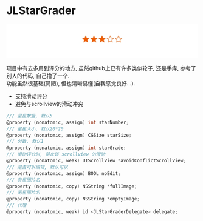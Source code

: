 # JLStarGrader
![示例图片](https://github.com/DjangoGG/JLStarGrader/raw/master/Resource/preview.png)

项目中有去多用到评分的地方, 虽然github上已有许多类似轮子, 还是手痒, 参考了别人的代码, 自己撸了一个.  
功能虽然很基础(简陋), 但也清晰易懂(自我感觉良好...).

* 支持滑动评分
* 避免与scrollview的滑动冲突

```Objective-C
/// 星星数量, 默认5
@property (nonatomic, assign) int starNumber;
/// 星星大小, 默认20*20
@property (nonatomic, assign) CGSize starSize;
/// 分数, 默认1
@property (nonatomic, assign) int starGrade;
/// 滑动评分时, 禁止该 scrollview 的滑动
@property (nonatomic, weak) UIScrollView *avoidConflictScrollView;
/// 是否可以编辑, 默认可以
@property (nonatomic, assign) BOOL noEdit;
/// 有星图片名
@property (nonatomic, copy) NSString *fullImage;
/// 无星图片名
@property (nonatomic, copy) NSString *emptyImage;
/// 代理
@property (nonatomic, weak) id <JLStarGraderDelegate> delegate;
```
